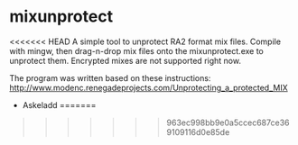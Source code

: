 mixunprotect
============
<<<<<<< HEAD
A simple tool to unprotect RA2 format mix files. Compile with mingw, then drag-n-drop mix files onto the mixunprotect.exe to unprotect them. Encrypted mixes are not supported right now.

The program was written based on these instructions:
http://www.modenc.renegadeprojects.com/Unprotecting_a_protected_MIX

- Askeladd
=======
>>>>>>> 963ec998bb9e0a5ccec687ce369109116d0e85de
